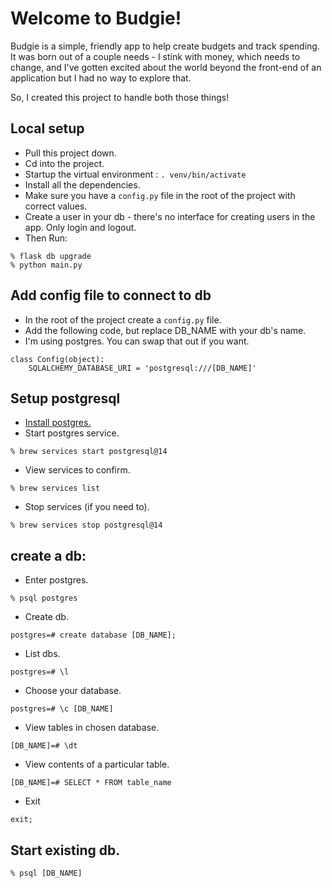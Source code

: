 # Welcome to Budgie!
Budgie is a simple, friendly app to help create budgets and track spending. It was born out of a couple needs - I stink with money, which needs to change, and I've gotten excited about the world beyond the front-end of an application but I had no way to explore that. 

So, I created this project to handle both those things!

## Local setup
- Pull this project down.
- Cd into the project.
- Startup the virtual environment : `. venv/bin/activate`
- Install all the dependencies.
- Make sure you have a `config.py` file in the root of the project with correct values.
- Create a user in your db - there's no interface for creating users in the app. Only login and logout.
- Then Run:
 ```
 % flask db upgrade
 % python main.py
```

## Add config file to connect to db
- In the root of the project create a `config.py` file.
- Add the following code, but replace DB_NAME with your db's name.
- I'm using postgres. You can swap that out if you want.
```
class Config(object):
    SQLALCHEMY_DATABASE_URI = 'postgresql:///[DB_NAME]'
```

## Setup postgresql
- [Install postgres.](https://www.moncefbelyamani.com/how-to-install-postgresql-on-a-mac-with-homebrew-and-lunchy/)
- Start postgres service.
```
% brew services start postgresql@14
```
- View services to confirm.
```
% brew services list
```
- Stop services (if you need to).
```
% brew services stop postgresql@14
```


## create a db:
- Enter postgres.
```
% psql postgres
```
- Create db.
```
postgres=# create database [DB_NAME];
```
- List dbs.
```
postgres=# \l
```
- Choose your database.
```
postgres=# \c [DB_NAME]
```
- View tables in chosen database.
```
[DB_NAME]=# \dt
```
- View contents of a particular table.
```
[DB_NAME]=# SELECT * FROM table_name
```
- Exit
```
exit;
```

## Start existing db.
```
% psql [DB_NAME]
```

